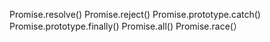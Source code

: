 Promise.resolve()
Promise.reject()
Promise.prototype.catch()
Promise.prototype.finally()
Promise.all()
Promise.race(）